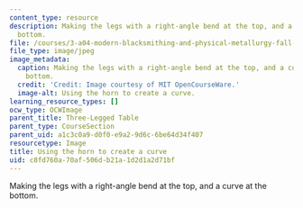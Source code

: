 ```yaml
---
content_type: resource
description: Making the legs with a right-angle bend at the top, and a curve at the
  bottom.
file: /courses/3-a04-modern-blacksmithing-and-physical-metallurgy-fall-2008/c8fd760a70af506db21a1d2d1a2d71bf_088.jpg
file_type: image/jpeg
image_metadata:
  caption: Making the legs with a right-angle bend at the top, and a curve at the
    bottom.
  credit: 'Credit: Image courtesy of MIT OpenCourseWare.'
  image-alt: Using the horn to create a curve.
learning_resource_types: []
ocw_type: OCWImage
parent_title: Three-Legged Table
parent_type: CourseSection
parent_uid: a1c3c0a9-d0f0-e9a2-9d6c-6be64d34f407
resourcetype: Image
title: Using the horn to create a curve
uid: c8fd760a-70af-506d-b21a-1d2d1a2d71bf
---
```

Making the legs with a right-angle bend at the top, and a curve at the bottom.

